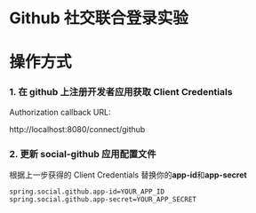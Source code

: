 # Github 社交联合登录实验

# 操作方式

### 1. 在 github 上注册开发者应用获取 Client Credentials

Authorization callback URL:

http://localhost:8080/connect/github

### 2. 更新 social-github 应用配置文件

根据上一步获得的 Client Credentials 替换你的**app-id**和**app-secret**

```
spring.social.github.app-id=YOUR_APP_ID
spring.social.github.app-secret=YOUR_APP_SECRET
```
